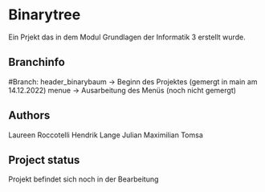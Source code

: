 # Binarytree

Ein Prjekt das in dem Modul Grundlagen der Informatik 3 erstellt wurde.

## Branchinfo

#Branch:
    header_binarybaum   -> Beginn des Projektes     (gemergt in main am 14.12.2022)
    menue               -> Ausarbeitung des Menüs   (noch nicht gemergt)

## Authors
Laureen Roccotelli
Hendrik Lange
Julian Maximilian Tomsa

## Project status
Projekt befindet sich noch in der Bearbeitung
